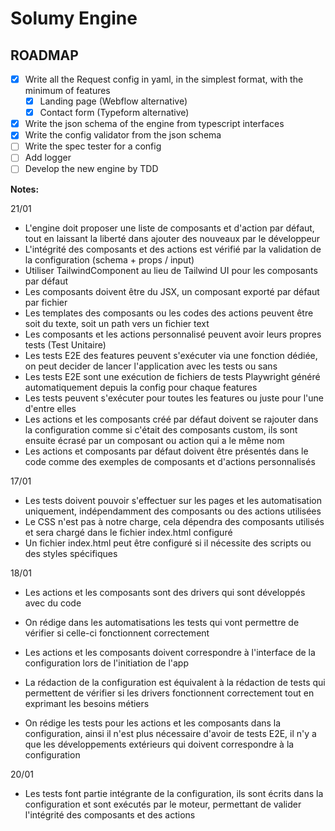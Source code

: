 # Solumy Engine

## ROADMAP

- [x] Write all the Request config in yaml, in the simplest format, with the minimum of features
  - [x] Landing page (Webflow alternative)
  - [x] Contact form (Typeform alternative)
- [x] Write the json schema of the engine from typescript interfaces
- [x] Write the config validator from the json schema
- [ ] Write the spec tester for a config
- [ ] Add logger
- [ ] Develop the new engine by TDD

**Notes:**

21/01

- L'engine doit proposer une liste de composants et d'action par défaut, tout en laissant la liberté dans ajouter des nouveaux par le développeur
- L'intégrité des composants et des actions est vérifié par la validation de la configuration (schema + props / input)
- Utiliser TailwindComponent au lieu de Tailwind UI pour les composants par défaut
- Les composants doivent être du JSX, un composant exporté par défaut par fichier
- Les templates des composants ou les codes des actions peuvent être soit du texte, soit un path vers un fichier text
- Les composants et les actions personnalisé peuvent avoir leurs propres tests (Test Unitaire)
- Les tests E2E des features peuvent s'exécuter via une fonction dédiée, on peut decider de lancer l'application avec les tests ou sans
- Les tests E2E sont une exécution de fichiers de tests Playwright généré automatiquement depuis la config pour chaque features
- Les tests peuvent s'exécuter pour toutes les features ou juste pour l'une d'entre elles
- Les actions et les composants créé par défaut doivent se rajouter dans la configuration comme si c'était des composants custom, ils sont ensuite écrasé par un composant ou action qui a le même nom
- Les actions et composants par défaut doivent être présentés dans le code comme des exemples de composants et d'actions personnalisés

17/01

- Les tests doivent pouvoir s'effectuer sur les pages et les automatisation uniquement, indépendamment des composants ou des actions utilisées
- Le CSS n'est pas à notre charge, cela dépendra des composants utilisés et sera chargé dans le fichier index.html configuré
- Un fichier index.html peut être configuré si il nécessite des scripts ou des styles spécifiques

18/01

- Les actions et les composants sont des drivers qui sont développés avec du code
- On rédige dans les automatisations les tests qui vont permettre de vérifier si celle-ci fonctionnent correctement
- Les actions et les composants doivent correspondre à l'interface de la configuration lors de l'initiation de l'app
- La rédaction de la configuration est équivalent à la rédaction de tests qui permettent de vérifier si les drivers fonctionnent correctement tout en exprimant les besoins métiers

- On rédige les tests pour les actions et les composants dans la configuration, ainsi il n'est plus nécessaire d'avoir de tests E2E, il n'y a que les développements extérieurs qui doivent correspondre à la configuration

20/01

- Les tests font partie intégrante de la configuration, ils sont écrits dans la configuration et sont exécutés par le moteur, permettant de valider l'intégrité des composants et des actions
